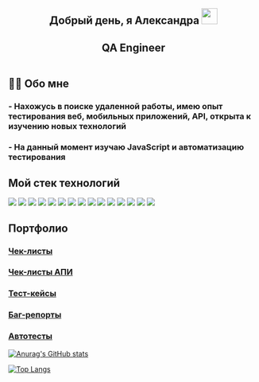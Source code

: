 ###   <h2 align="center">Добрый день, я Александра <img src="https://github.com/blackcater/blackcater/raw/main/images/Hi.gif" height="32"/></h2>
<h2 align="center">QA Engineer</h2> <div align="center"><img src="https://komarev.com/ghpvc/?username=Aleks-vl&style=flat-square&color=blue" alt=""/></div>

###   <h2 align="left">:woman_technologist: Обо мне</h2>

###   <h3 align="left">- Нахожусь в поиске удаленной работы, имею опыт тестирования веб, мобильных приложений, API, открыта к изучению новых технологий</h3>
###   <h3 align="left">- На данный момент изучаю JavaScript и автоматизацию тестирования</h3>

###   <h2 align="left">Мой стек технологий</h2>
<img src="https://img.shields.io/badge/DevTools-blue?style=for-the-badge&logo=<НАЗВАНИЕ ЛОГОТИПА>&logoColor=<ЦВЕТ ЛОГОТИПА>"/> <img src="https://img.shields.io/badge/Charles-blue?style=for-the-badge&logo=<НАЗВАНИЕ ЛОГОТИПА>&logoColor=<ЦВЕТ ЛОГОТИПА>"/>
<img src="https://img.shields.io/badge/YouTrack-blue?style=for-the-badge&logo=<НАЗВАНИЕ ЛОГОТИПА>&logoColor=<ЦВЕТ ЛОГОТИПА>"/>
<img src="https://img.shields.io/badge/Android Studio-blue?style=for-the-badge&logo=<НАЗВАНИЕ ЛОГОТИПА>&logoColor=<ЦВЕТ ЛОГОТИПА>"/>
<img src="https://img.shields.io/badge/Apidoc-blue?style=for-the-badge&logo=<НАЗВАНИЕ ЛОГОТИПА>&logoColor=<ЦВЕТ ЛОГОТИПА>"/>
<img src="https://img.shields.io/badge/Swagger-blue?style=for-the-badge&logo=<НАЗВАНИЕ ЛОГОТИПА>&logoColor=<ЦВЕТ ЛОГОТИПА>"/>
<img src="https://img.shields.io/badge/Postman-blue?style=for-the-badge&logo=<НАЗВАНИЕ ЛОГОТИПА>&logoColor=<ЦВЕТ ЛОГОТИПА>"/>
<img src="https://img.shields.io/badge/JSON-blue?style=for-the-badge&logo=<НАЗВАНИЕ ЛОГОТИПА>&logoColor=<ЦВЕТ ЛОГОТИПА>"/>
<img src="https://img.shields.io/badge/XML-blue?style=for-the-badge&logo=<НАЗВАНИЕ ЛОГОТИПА>&logoColor=<ЦВЕТ ЛОГОТИПА>"/>
<img src="https://img.shields.io/badge/CygWin-blue?style=for-the-badge&logo=<НАЗВАНИЕ ЛОГОТИПА>&logoColor=<ЦВЕТ ЛОГОТИПА>"/>
<img src="https://img.shields.io/badge/SQL-blue?style=for-the-badge&logo=<НАЗВАНИЕ ЛОГОТИПА>&logoColor=<ЦВЕТ ЛОГОТИПА>"/>
<img src="https://img.shields.io/badge/PostgreSQL-blue?style=for-the-badge&logo=<НАЗВАНИЕ ЛОГОТИПА>&logoColor=<ЦВЕТ ЛОГОТИПА>"/>
<img src="https://img.shields.io/badge/VS Code-blue?style=for-the-badge&logo=<НАЗВАНИЕ ЛОГОТИПА>&logoColor=<ЦВЕТ ЛОГОТИПА>"/>
<img src="https://img.shields.io/badge/HTML/CSS (базовые знания)-blue?style=for-the-badge&logo=<НАЗВАНИЕ ЛОГОТИПА>&logoColor=<ЦВЕТ ЛОГОТИПА>"/>
<img src="https://img.shields.io/badge/JavaScript (базовые знания)-blue?style=for-the-badge&logo=<НАЗВАНИЕ ЛОГОТИПА>&logoColor=<ЦВЕТ ЛОГОТИПА>"/>

### <h2 align="left">Портфолио</h2>
<h3 align="left"><a href="https://docs.google.com/spreadsheets/d/1sIRVL0U2CbnnavdNAdGsKlEfc0bfS7SscYahVZMFVlI/edit?usp=share_link">Чек-листы</a></h3>
<h3 align="left"><a href="https://docs.google.com/spreadsheets/d/1ThO9CzkpoxYX5y4ch58-DNNpKRcxHXfOvARPoFcmEEc/edit?usp=share_link">Чек-листы АПИ</a></h3>
<h3 align="left"><a href="https://docs.google.com/spreadsheets/d/1w1a72Dl5VOp0g8btxkHN2HJYlYJJgjygLuzVPIddSx4/edit?usp=share_link">Тест-кейсы</a></h3>
<h3 align="left"><a href="https://docs.google.com/spreadsheets/d/1Qsn4wqg_6RwdDFUFdm-vMDB-giVy-PxBzLekYemuF98/edit?usp=share_link">Баг-репорты</a></h3>
<h3 align="left"><a href="https://github.com/Aleks-vl/js-autotest.git">Автотесты</a></h3>

[![Anurag's GitHub stats](https://github-readme-stats.vercel.app/api?username=Aleks-vl)](https://github.com/anuraghazra/github-readme-stats)

[![Top Langs](https://github-readme-stats.vercel.app/api/top-langs/?username=Aleks-vl&layout=compact)](https://github.com/anuraghazra/github-readme-stats)
